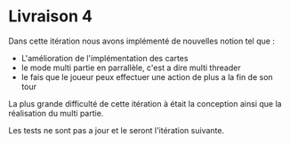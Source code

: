 # Livraison 4

Dans cette itération nous avons implémenté de nouvelles notion tel que : 

- L'amélioration de l'implémentation des cartes 
- le mode multi partie en parrallèle, c'est a dire multi threader
- le fais que le joueur peux effectuer une action de plus a la fin de son tour

La plus grande difficulté de cette itération à était la conception ainsi que la réalisation du multi partie. 

Les tests ne sont pas a jour et le seront l'itération suivante. 

